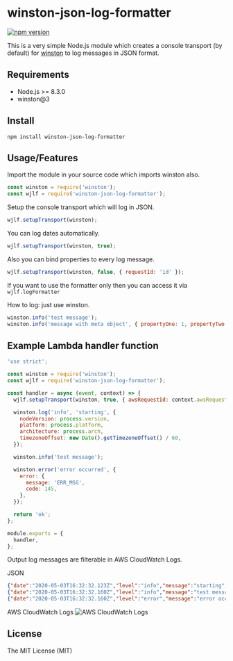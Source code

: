 # winston-json-log-formatter
[![npm version](https://badge.fury.io/js/winston-json-log-formatter.svg)](https://www.npmjs.com/package/winston-json-log-formatter)

This is a very simple Node.js module which creates a console transport (by default) for [winston](https://github.com/winstonjs/winston) to log messages in JSON format.

## Requirements
* Node.js >= 8.3.0
* winston@3

## Install
```npm install winston-json-log-formatter```

## Usage/Features
Import the module in your source code which imports winston also.
```javascript
const winston = require('winston');
const wjlf = require('winston-json-log-formatter');
```

Setup the console transport which will log in JSON.
```javascript
wjlf.setupTransport(winston);
```

You can log dates automatically.
```javascript
wjlf.setupTransport(winston, true);
```

Also you can bind properties to every log message.
```javascript
wjlf.setupTransport(winston, false, { requestId: 'id' });
```

If you want to use the formatter only then you can access it via ```wjlf.logFormatter```


How to log: just use winston.
```javascript
winston.info('test message');
winston.info('message with meta object', { propertyOne: 1, propertyTwo: 'two' });
```

## Example Lambda handler function
```javascript
'use strict';

const winston = require('winston');
const wjlf = require('winston-json-log-formatter');

const handler = async (event, context) => {
  wjlf.setupTransport(winston, true, { awsRequestId: context.awsRequestId, foo: 'bar' });

  winston.log('info', 'starting', {
    nodeVersion: process.version,
    platform: process.platform,
    architecture: process.arch,
    timezoneOffset: new Date().getTimezoneOffset() / 60,
  });

  winston.info('test message');

  winston.error('error occurred', {
    error: {
      message: 'ERR_MSG',
      code: 145,
    },
  });

  return 'ok';
};

module.exports = {
  handler,
};
```

Output log messages are filterable in AWS CloudWatch Logs.


JSON
```json
{"date":"2020-05-03T16:32:32.123Z","level":"info","message":"starting","meta":{"nodeVersion":"v12.16.1","platform":"linux","architecture":"x64","timezoneOffset":0},"awsRequestId":"fc121189-1778-40a0-882b-0f186f61285e","foo":"bar"}
{"date":"2020-05-03T16:32:32.160Z","level":"info","message":"test message","awsRequestId":"fc121189-1778-40a0-882b-0f186f61285e","foo":"bar"}
{"date":"2020-05-03T16:32:32.160Z","level":"error","message":"error occurred","meta":{"error":{"message":"ERR_MSG","code":145}},"awsRequestId":"fc121189-1778-40a0-882b-0f186f61285e","foo":"bar"}
```

AWS CloudWatch Logs
![AWS CloudWatch Logs](https://i.imgur.com/bZnRmye.png)

## License
The MIT License (MIT)
